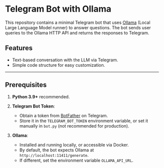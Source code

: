 # Telegram Bot with Ollama

This repository contains a minimal Telegram bot that uses [Ollama](https://github.com/jmorganca/ollama) (Local Large Language Model runner) to answer questions. The bot sends user queries to the Ollama HTTP API and returns the responses to Telegram.

## Features
- Text-based conversation with the LLM via Telegram.
- Simple code structure for easy customization.

---

## Prerequisites

1. **Python 3.9+** recommended.
2. **Telegram Bot Token**:
   - Obtain a token from [BotFather](https://t.me/BotFather) on Telegram.
   - Store it in the `TELEGRAM_BOT_TOKEN` environment variable, or set it manually in `bot.py` (not recommended for production).

3. **Ollama**:
   - Installed and running locally, or accessible via Docker.
   - By default, the bot expects Ollama at `http://localhost:11411/generate`.
   - If different, set the environment variable `OLLAMA_API_URL`.
